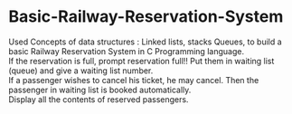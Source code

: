 # Basic-Railway-Reservation-System
Used Concepts of data structures : Linked lists, stacks Queues, to build a basic Railway Reservation System in C Programming language.
<br />
If the reservation is full, prompt reservation full!! Put them in waiting list (queue) and give a waiting list number. <br />
If a passenger wishes to cancel his ticket, he may cancel. Then the passenger in waiting list is booked automatically. <br />
 Display all the contents of reserved passengers. <br />
